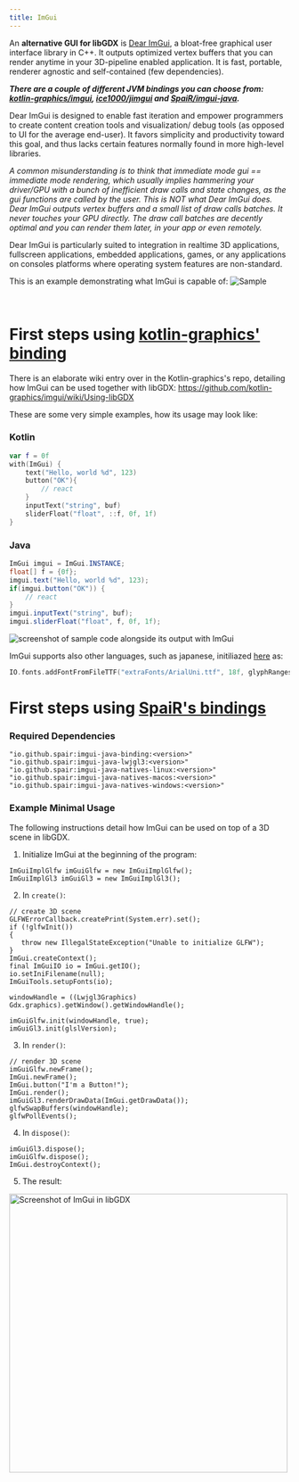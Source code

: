 ```yaml
---
title: ImGui
---
```

An **alternative GUI for libGDX** is [Dear ImGui](https://github.com/ocornut/imgui), a bloat-free graphical user interface library in C++. It outputs optimized vertex buffers that you can render anytime in your 3D-pipeline enabled application. It is fast, portable, renderer agnostic and self-contained (few dependencies).

_**There are a couple of different JVM bindings you can choose from: [kotlin-graphics/imgui](https://github.com/kotlin-graphics/imgui), [ice1000/jimgui](https://github.com/ice1000/jimgui) and [SpaiR/imgui-java](https://github.com/SpaiR/imgui-java).**_

Dear ImGui is designed to enable fast iteration and empower programmers to create content creation tools and visualization/ debug tools (as opposed to UI for the average end-user). It favors simplicity and productivity toward this goal, and thus lacks certain features normally found in more high-level libraries.

_A common misunderstanding is to think that immediate mode gui == immediate mode rendering, which usually implies hammering your driver/GPU with a bunch of inefficient draw calls and state changes, as the gui functions are called by the user. This is NOT what Dear ImGui does. Dear ImGui outputs vertex buffers and a small list of draw calls batches. It never touches your GPU directly. The draw call batches are decently optimal and you can render them later, in your app or even remotely._

Dear ImGui is particularly suited to integration in realtime 3D applications, fullscreen applications, embedded applications, games, or any applications on consoles platforms where operating system features are non-standard. 

This is an example demonstrating what ImGui is capable of:
![Sample](https://cloud.githubusercontent.com/assets/8225057/20628927/33e14cac-b329-11e6-80f6-9524e93b048a.png)

<br/>

# First steps using [kotlin-graphics' binding](https://github.com/kotlin-graphics/imgui)

There is an elaborate wiki entry over in the Kotlin-graphics's repo, detailing how ImGui can be used together with libGDX: https://github.com/kotlin-graphics/imgui/wiki/Using-libGDX

These are some very simple examples, how its usage may look like: 

### Kotlin
```kotlin
var f = 0f
with(ImGui) {
    text("Hello, world %d", 123)
    button("OK"){
        // react
    }
    inputText("string", buf)
    sliderFloat("float", ::f, 0f, 1f)
}
```

### Java
```java
ImGui imgui = ImGui.INSTANCE;
float[] f = {0f};
imgui.text("Hello, world %d", 123);
if(imgui.button("OK")) {
    // react
}
imgui.inputText("string", buf);
imgui.sliderFloat("float", f, 0f, 1f);
```

![screenshot of sample code alongside its output with ImGui](http://i.imgur.com/KOhZQTu.png)

ImGui supports also other languages, such as japanese, initiliazed [here](https://github.com/kotlin-graphics/imgui/blob/master/src/test/kotlin/imgui/test_lwjgl.kt#L67) as:

```kotlin
IO.fonts.addFontFromFileTTF("extraFonts/ArialUni.ttf", 18f, glyphRanges = IO.fonts.glyphRangesJapanese)!!
```

# First steps using [SpaiR's bindings](https://github.com/SpaiR/imgui-java)
### Required Dependencies
```
"io.github.spair:imgui-java-binding:<version>"
"io.github.spair:imgui-java-lwjgl3:<version>"
"io.github.spair:imgui-java-natives-linux:<version>"
"io.github.spair:imgui-java-natives-macos:<version>"
"io.github.spair:imgui-java-natives-windows:<version>"
```

### Example Minimal Usage
The following instructions detail how ImGui can be used on top of a 3D scene in libGDX.

1. Initialize ImGui at the beginning of the program:
```
ImGuiImplGlfw imGuiGlfw = new ImGuiImplGlfw();
ImGuiImplGl3 imGuiGl3 = new ImGuiImplGl3();
```

2. In `create()`:
```
// create 3D scene
GLFWErrorCallback.createPrint(System.err).set();
if (!glfwInit())
{
   throw new IllegalStateException("Unable to initialize GLFW");
}
ImGui.createContext();
final ImGuiIO io = ImGui.getIO();
io.setIniFilename(null);
ImGuiTools.setupFonts(io);

windowHandle = ((Lwjgl3Graphics) Gdx.graphics).getWindow().getWindowHandle();

imGuiGlfw.init(windowHandle, true);
imGuiGl3.init(glslVersion);
```

3. In `render()`:
```
// render 3D scene
imGuiGlfw.newFrame();
ImGui.newFrame();
ImGui.button("I'm a Button!");
ImGui.render();
imGuiGl3.renderDrawData(ImGui.getDrawData());
glfwSwapBuffers(windowHandle);
glfwPollEvents();
```

4. In `dispose()`:
```
imGuiGl3.dispose();
imGuiGlfw.dispose();
ImGui.destroyContext();
```

5. The result:
<img src="https://i.imgur.com/cnfOMDR.png" alt="Screenshot of ImGui in libGDX" width="500"/>
